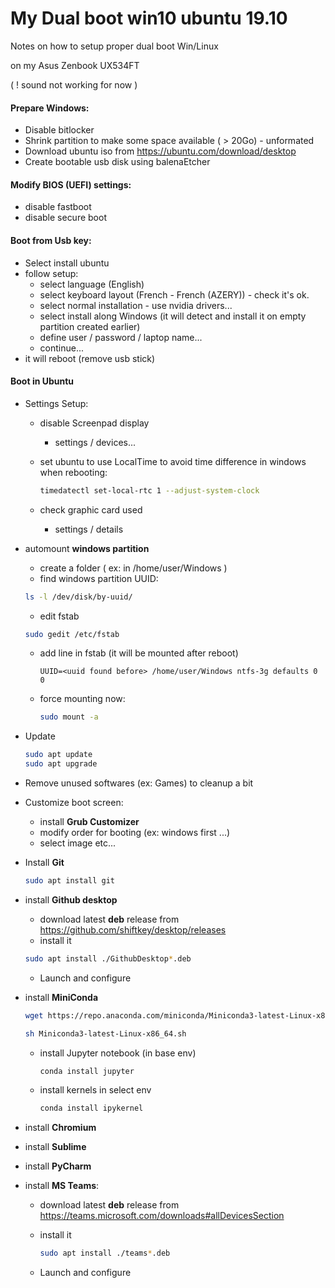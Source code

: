 # My Dual boot win10 ubuntu 19.10

Notes on how to setup proper dual boot Win/Linux

on my Asus Zenbook UX534FT

( ! sound not working for now )

#### Prepare Windows:

- Disable bitlocker
- Shrink partition to make some space available ( > 20Go) - unformated
- Download ubuntu iso from https://ubuntu.com/download/desktop
- Create bootable usb disk using balenaEtcher

#### Modify BIOS (UEFI) settings:

- disable fastboot
- disable secure boot

#### Boot from Usb key:

- Select install ubuntu
- follow setup:
  - select language (English)
  - select keyboard layout (French - French (AZERY)) - check it's ok.
  - select normal installation - use nvidia drivers...
  - select install along Windows (it will detect and install it on empty partition created earlier)
  - define user / password / laptop name...
  - continue...
- it will reboot (remove usb stick)

#### Boot in Ubuntu

- Settings Setup:

  - disable Screenpad display

    - settings / devices...

  - set ubuntu to use LocalTime to avoid time difference in windows when rebooting:

    ```bash
    timedatectl set-local-rtc 1 --adjust-system-clock
    ```

  - check graphic card used
    
    - settings / details 

- automount **windows partition**

  - create a folder ( ex: in /home/user/Windows )
  - find windows partition UUID:

  ```bash
  ls -l /dev/disk/by-uuid/
  ```

  - edit fstab

  ```bash
  sudo gedit /etc/fstab
  ```

  - add line in fstab (it will be mounted after reboot)

    ```
    UUID=<uuid found before> /home/user/Windows ntfs-3g defaults 0 0
    ```

  - force mounting now:

    ```bash
    sudo mount -a
    ```

- Update

  ```bash
  sudo apt update
  sudo apt upgrade
  ```

- Remove unused softwares (ex: Games) to cleanup a bit

- Customize boot screen:

  - install **Grub Customizer**
  - modify order for booting (ex: windows first ...)
  - select image etc...

- Install **Git**

  ```bash
  sudo apt install git
  ```

- install **Github desktop**

  - download latest **deb** release from https://github.com/shiftkey/desktop/releases
  - install it

  ```bash
  sudo apt install ./GithubDesktop*.deb
  ```

  - Launch and configure

- install **MiniConda**

  ```bash
  wget https://repo.anaconda.com/miniconda/Miniconda3-latest-Linux-x86_64.sh
  ```

  ```bash
  sh Miniconda3-latest-Linux-x86_64.sh
  ```

  - install Jupyter notebook (in base env)

    ```bash
    conda install jupyter
    ```

  - install kernels in select env

    ```bash
    conda install ipykernel
    ```

- install **Chromium**

- install **Sublime**

- install **PyCharm**

- install **MS Teams**:

  - download latest **deb** release from https://teams.microsoft.com/downloads#allDevicesSection

  - install it

    ```bash
    sudo apt install ./teams*.deb
    ```

  - Launch and configure